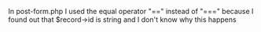 In post-form.php I used the equal operator "==" instead of "===" because I found out that $record->id is string and I don't know why this happens